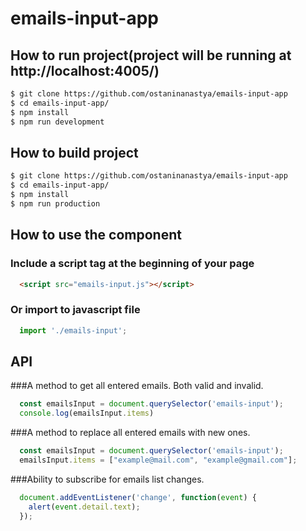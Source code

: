 # emails-input-app

## How to run project(project will be running at http://localhost:4005/)
```sh
$ git clone https://github.com/ostaninanastya/emails-input-app
$ cd emails-input-app/
$ npm install
$ npm run development
```
## How to build project
```sh
$ git clone https://github.com/ostaninanastya/emails-input-app
$ cd emails-input-app/
$ npm install
$ npm run production
```
## How to use the component
### Include a script tag at the beginning of your page
  ```html
    <script src="emails-input.js"></script>
  ```
### Or import to javascript file 
  ```js
    import './emails-input';
  ```
## API
###A method to get all entered emails. Both valid and invalid.
  ```js
    const emailsInput = document.querySelector('emails-input'); 
    console.log(emailsInput.items) 
  ```
###A method to replace all entered emails with new ones.
  ```js
    const emailsInput = document.querySelector('emails-input'); 
    emailsInput.items = ["example@mail.com", "example@gmail.com"];
  ```
###Ability to subscribe for emails list changes.
  ```js
    document.addEventListener('change', function(event) { 
      alert(event.detail.text); 
    });
  ```
